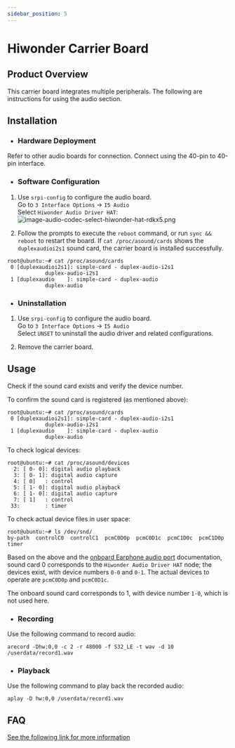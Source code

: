 ```yaml
---
sidebar_position: 5
---
```


# Hiwonder Carrier Board

## Product Overview
This carrier board integrates multiple peripherals. The following are instructions for using the audio section.

## Installation

- ### Hardware Deployment
Refer to other audio boards for connection. Connect using the 40-pin to 40-pin interface.

- ### Software Configuration
1. Use `srpi-config` to configure the audio board.  
Go to `3 Interface Options` -> `I5 Audio`  
Select `Hiwonder Audio Driver HAT`:
![image-audio-codec-select-hiwonder-hat-rdkx5.png](https://rdk-doc.oss-cn-beijing.aliyuncs.com/doc/img/03_Basic_Application/02_audio/image/image-audio-codec-select-hiwonder-hat-rdkx5.png)

2. Follow the prompts to execute the `reboot` command, or run `sync && reboot` to restart the board. If `cat /proc/asound/cards` shows the `duplexaudioi2s1` sound card, the carrier board is installed successfully.

```shell
root@ubuntu:~# cat /proc/asound/cards 
 0 [duplexaudioi2s1]: simple-card - duplex-audio-i2s1
            duplex-audio-i2s1
 1 [duplexaudio    ]: simple-card - duplex-audio
            duplex-audio
```

- ### Uninstallation
1. Use `srpi-config` to configure the audio board.  
Go to `3 Interface Options` -> `I5 Audio`  
Select `UNSET` to uninstall the audio driver and related configurations.

2. Remove the carrier board.

## Usage
Check if the sound card exists and verify the device number.

To confirm the sound card is registered (as mentioned above):
```shell
root@ubuntu:~# cat /proc/asound/cards 
 0 [duplexaudioi2s1]: simple-card - duplex-audio-i2s1
            duplex-audio-i2s1
 1 [duplexaudio    ]: simple-card - duplex-audio
            duplex-audio
```

To check logical devices:
```shell
root@ubuntu:~# cat /proc/asound/devices
  2: [ 0- 0]: digital audio playback
  3: [ 0- 1]: digital audio capture
  4: [ 0]   : control
  5: [ 1- 0]: digital audio playback
  6: [ 1- 0]: digital audio capture
  7: [ 1]   : control
 33:        : timer
```

To check actual device files in user space:
```shell
root@ubuntu:~# ls /dev/snd/
by-path  controlC0  controlC1  pcmC0D0p  pcmC0D1c  pcmC1D0c  pcmC1D0p  timer
```
Based on the above and the [onboard Earphone audio port](in_board_es8326.md#运行) documentation, sound card 0 corresponds to the `Hiwonder Audio Driver HAT` node; the devices exist, with device numbers `0-0` and `0-1`. The actual devices to operate are `pcmC0D0p` and `pcmC0D1c`.

The onboard sound card corresponds to 1, with device number `1-0`, which is not used here.

- ### Recording
Use the following command to record audio:
```
arecord -Dhw:0,0 -c 2 -r 48000 -f S32_LE -t wav -d 10 /userdata/record1.wav
```

- ### Playback
Use the following command to play back the recorded audio:
```
aplay -D hw:0,0 /userdata/record1.wav
```

## FAQ
[See the following link for more information](../../../08_FAQ/04_multimedia.md)

